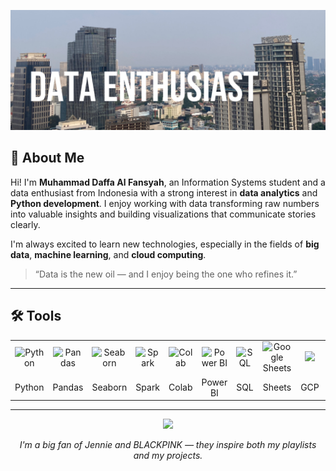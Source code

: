 <!-- HEADER -->
<p align="center">
  <img src="Heading.jpg" alt="Daffa GitHub Banner" />
</p>

<!-- DESKRIPSI DIRI -->
## 👋 About Me

Hi! I'm **Muhammad Daffa Al Fansyah**, an Information Systems student and a data enthusiast from Indonesia with a strong interest in **data analytics** and **Python development**.  I enjoy working with data transforming raw numbers into valuable insights and building visualizations that communicate stories clearly.


I'm always excited to learn new technologies, especially in the fields of **big data**, **machine learning**, and **cloud computing**.

> “Data is the new oil — and I enjoy being the one who refines it.”

---

<!-- TOOLS -->


## 🛠️ Tools

<p align="center">

<table>
  <tr align="center">
    <td><img src="https://cdn.jsdelivr.net/gh/devicons/devicon/icons/python/python-original.svg" width="60" title="Python"/></td>
    <td><img src="https://upload.wikimedia.org/wikipedia/commons/e/ed/Pandas_logo.svg" width="80" title="Pandas"/></td>
    <td><img src="https://seaborn.pydata.org/_static/logo-wide-lightbg.svg" width="90" title="Seaborn"/></td>
    <td><img src="https://spark.apache.org/images/spark-logo-trademark.png" width="70" title="Spark"/></td>
    <td><img src="https://colab.research.google.com/img/colab_favicon_256px.png" width="60" title="Colab"/></td>
    <td><img src="https://upload.wikimedia.org/wikipedia/commons/c/cf/New_Power_BI_Logo.svg" width="60" title="Power BI"/></td>
    <td><img src="https://cdn-icons-png.flaticon.com/512/4248/4248443.png" width="60" title="SQL"/></td>
    <td><img src="https://mailmeteor.com/logos/assets/PNG/Google_Sheets_Logo_256px.png" width="50" title="Google Sheets"/></td>
    <td><img src="https://images.seeklogo.com/logo-png/33/1/google-cloud-logo-png_seeklogo-336116.png" width="800 title="GCP"/></td>
    <td><img src="https://1000logos.net/wp-content/uploads/2024/10/BigQuery-Logo.png" width="80" title="BigQuery"/></td>
  </tr>
  <tr align="center">
    <td>Python</td>
    <td>Pandas</td>
    <td>Seaborn</td>
    <td>Spark</td>
    <td>Colab</td>
    <td>Power BI</td>
    <td>SQL</td>
    <td>Sheets</td>
    <td>GCP</td>
    <td>BigQuery</td>
  </tr>
</table>

</p>


---

<!-- OPSIONAL: GIF JENNIE -->
<p align="center">
  <img src="https://media3.giphy.com/media/v1.Y2lkPTc5MGI3NjExbDJzM3E5Y3ZxMms4a3I2OGppdnI4NHljYjB2bGRhaGp0YjMwcXVsNSZlcD12MV9pbnRlcm5hbF9naWZfYnlfaWQmY3Q9Zw/3otPowKUTgbSzUf8pG/giphy.gif" />
</p>

<p align="center">
  <em>I'm a big fan of Jennie and BLACKPINK — they inspire both my playlists and my projects.</em>
</p>
